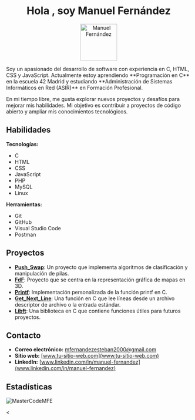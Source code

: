 <h1 align="center">Hola , soy Manuel Fernández‍</h1>

<p align="center">
  <img src="https://url-de-tu-foto-profesional.png" width="100px" height="100px" alt="Manuel Fernández">
</p>

<p align="left">
  Soy un apasionado del desarrollo de software con experiencia en C, HTML, CSS y JavaScript. Actualmente estoy aprendiendo **Programación en C** en la escuela 42 Madrid y estudiando **Administración de Sistemas Informáticos en Red (ASIR)** en Formación Profesional.
</p>

<p align="left">
  En mi tiempo libre, me gusta explorar nuevos proyectos y desafíos para mejorar mis habilidades. Mi objetivo es contribuir a proyectos de código abierto y ampliar mis conocimientos tecnológicos.
</p>

## Habilidades

**Tecnologías:**

* C
* HTML
* CSS
* JavaScript
* PHP
* MySQL
* Linux

**Herramientas:**

* Git
* GitHub
* Visual Studio Code
* Postman

## Proyectos

* **[Push_Swap](https://github.com/MasterCodeMFE/push_swap)**: Un proyecto que implementa algoritmos de clasificación y manipulación de pilas.
* **[FdF](https://github.com/MasterCodeMFE/FdF)**: Proyecto que se centra en la representación gráfica de mapas en 3D.
* **[Printf](https://github.com/MasterCodeMFE/ft_printf)**: Implementación personalizada de la función printf en C.
* **[Get_Next_Line](https://github.com/MasterCodeMFE/get_next_line)**: Una función en C que lee líneas desde un archivo descriptor de archivo o la entrada estándar.
* **[Libft](https://github.com/MasterCodeMFE/Libft)**: Una biblioteca en C que contiene funciones útiles para futuros proyectos.

## Contacto

* **Correo electrónico:** [mfernandezesteban2000@gmail.com](mailto:mfernandezesteban2000@gmail.com)
* **Sitio web:** [www.tu-sitio-web.com](www.tu-sitio-web.com)
* **LinkedIn:** [www.linkedin.com/in/manuel-fernandez](www.linkedin.com/in/manuel-fernandez)

## Estadísticas

<p align="left">
  <img src="https://github-readme-stats.vercel.app/api/top-langs?username=MasterCodeMFE&show_icons=true&locale=en&layout=compact" alt="MasterCodeMFE" />
</p>

<
